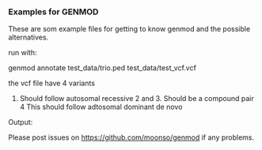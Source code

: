 ### Examples for GENMOD ###

These are som example files for getting to know genmod and the possible alternatives.

run with:

genmod annotate test_data/trio.ped test_data/test_vcf.vcf

the vcf file have 4 variants

1. Should follow autosomal recessive
2 and 3. Should be a compound pair
4 This should follow adtosomal dominant de novo

Output:



Please post issues on https://github.com/moonso/genmod if any problems.